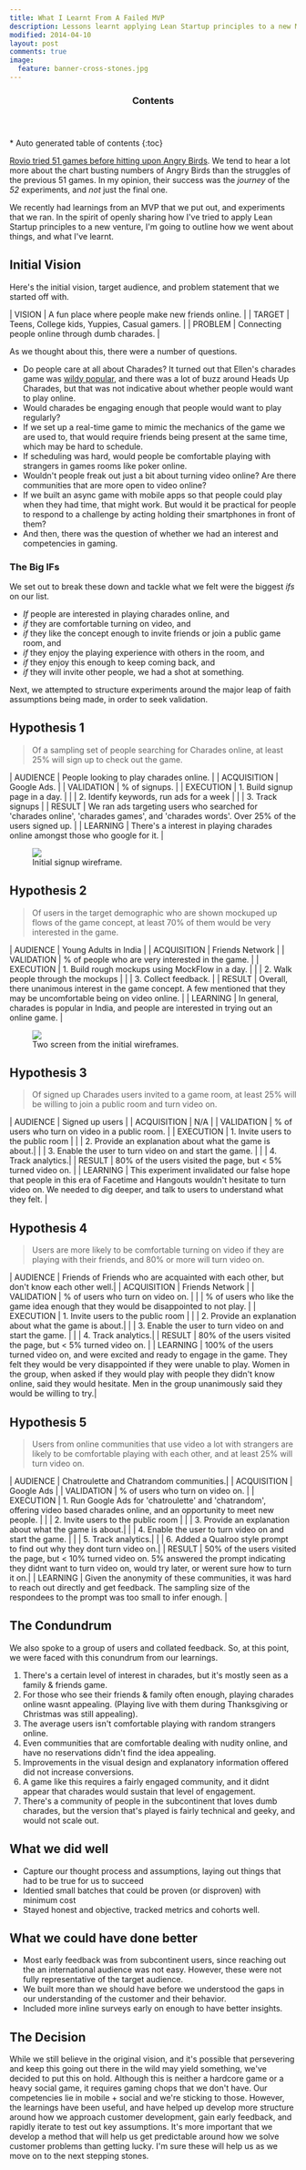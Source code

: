 ```yaml
---
title: What I Learnt From A Failed MVP
description: Lessons learnt applying Lean Startup principles to a new MVP that failed.
modified: 2014-04-10
layout: post
comments: true
image:
  feature: banner-cross-stones.jpg
---
```


<section id="table-of-contents" class="toc">
  <header>
    <h3>Contents</h3>
  </header>
<div id="drawer" markdown="1">
*  Auto generated table of contents
{:toc}
</div>
</section><!-- /#table-of-contents -->

[Rovio tried 51 games before hitting upon Angry Birds](http://www.fastcompany.com/1826976/dirty-little-secret-overnight-successes). We tend to hear a lot more about the chart busting numbers of Angry Birds than the struggles of the previous 51 games. In my opinion, their success was the *journey* of the *52* experiments, and *not* just the final one.

We recently had learnings from an MVP that we put out, and experiments that we ran. In the spirit of openly sharing how I've tried to apply Lean Startup principles to a new venture, I'm going to outline how we went about things, and what I've learnt.

## Initial Vision

Here's the initial vision, target audience, and problem statement that we started off with.

| VISION   | A fun place where people make new friends online.   |
| TARGET   | Teens, College kids, Yuppies, Casual gamers.        |
| PROBLEM  | Connecting people online through dumb charades.     |

As we thought about this, there were a number of questions.

* Do people care at all about Charades? It turned out that Ellen's charades game was [wildy popular](https://www.youtube.com/watch?v=Bf8RTdWdd44), and there was a lot of buzz around Heads Up Charades, but that was not indicative about whether people would want to play online.
* Would charades be engaging enough that people would want to play regularly?
* If we set up a real-time game to mimic the mechanics of the game we are used to, that would require friends being present at the same time, which may be hard to schedule.
* If scheduling was hard, would people be comfortable playing with strangers in games rooms like poker online.
* Wouldn't people freak out just a bit about turning video online? Are there communities that are more open to video online?
* If we built an async game with mobile apps so that people could play when they had time, that might work. But would it be practical for people to respond to a challenge by acting holding their smartphones in front of them?
* And then, there was the question of whether we had an interest and competencies in gaming.

### The Big IFs

We set out to break these down and tackle what we felt were the biggest *ifs* on our list.

* *If* people are interested in playing charades online, and
* *if* they are comfortable turning on video, and
* *if* they like the concept enough to invite friends or join a public game room, and
* *if* they enjoy the playing experience with others in the room, and
* *if* they enjoy this enough to keep coming back, and
* *if* they will invite other people,
we had a shot at something.

Next, we attempted to structure experiments around the major leap of faith assumptions being made, in order to seek validation.

## Hypothesis 1

> Of a sampling set of people searching for Charades online, at least 25% will sign up to check out the game.

| AUDIENCE       |  People looking to play charades online.  |
| ACQUISITION    |  Google Ads.                              |
| VALIDATION     |  % of signups.                            |
| EXECUTION      |  1. Build signup page in a day.                     |
|                |  2. Identify keywords, run ads for a week  |
|                |  3. Track signups                          |
| RESULT         |  We ran ads targeting users who searched for 'charades online', 'charades games', and 'charades words'. Over 25% of the users signed up. |
| LEARNING       |  There's a interest in playing charades online amongst those who google for it.  |

<figure>
  <img src="/images/fwc-wf-2.png">
  <figcaption>Initial signup wireframe.</figcaption>
</figure>


## Hypothesis 2

> Of users in the target demographic who are shown mockuped up flows of the game concept, at least 70% of them would be very interested in the game.

| AUDIENCE       |  Young Adults in India  |
| ACQUISITION    |  Friends Network                             |
| VALIDATION     |  % of people who are very interested in the game.                            |
| EXECUTION      |  1. Build rough mockups using MockFlow in a day.                      |
|                |  2. Walk people through the mockups  |
|                |  3. Collect feedback.                          |
| RESULT         |  Overall, there unanimous interest in the game concept. A few mentioned that they may be uncomfortable being on video online. |
| LEARNING       |  In general, charades is popular in India, and people are interested in trying out an online game.  |

<figure>
  <img src="/images/fwc-wf.png">
  <figcaption>Two screen from the initial wireframes.</figcaption>
</figure>


## Hypothesis 3

> Of signed up Charades users invited to a game room, at least 25% will be willing to join a public room and turn video on.

| AUDIENCE       |  Signed up users |
| ACQUISITION    |  N/A  |
| VALIDATION     |  % of users who turn on video in a public room. |
| EXECUTION      |  1. Invite users to the public room  |
|                | 2. Provide an explanation about what the game is about.|
|                | 3. Enable the user to turn video on and start the game. |
|                | 4. Track analytics.|
| RESULT         |    80% of the users visited the page, but < 5% turned video on. |
| LEARNING       |  This experiment invalidated our false hope that people in this era of Facetime and Hangouts wouldn't hesitate to turn video on. We needed to dig deeper, and talk to users to understand what they felt. |

## Hypothesis 4

> Users are more likely to be comfortable turning on video if they are playing with their friends, and 80% or more will turn video on.

| AUDIENCE       |  Friends of Friends who are acquainted with each other, but don't know each other well.|
| ACQUISITION    |  Friends Network  |
| VALIDATION     |  % of users who turn on video on. |
|                |  % of users who like the game idea enough that they would be disappointed to not play. |
| EXECUTION      |  1. Invite users to the public room |
|                | 2. Provide an explanation about what the game is about.|
|                | 3. Enable the user to turn video on and start the game. |
|                | 4. Track analytics.|
| RESULT         |  80% of the users visited the page, but < 5% turned video on. |
| LEARNING       |  100% of the users turned video on, and were excited and ready to engage in the game. They felt they would be very disappointed if they were unable to play. Women in the group, when asked if they would play with people they didn't know online, said they would hesitate. Men in the group unanimously said they would be willing to try.|

## Hypothesis 5

> Users from online communities that use video a lot with strangers are likely to be comfortable playing with each other, and at least 25% will turn video on.

| AUDIENCE       |  Chatroulette and Chatrandom communities.|
| ACQUISITION    |  Google Ads  |
| VALIDATION     |  % of users who turn on video on. |
| EXECUTION      |  1. Run Google Ads for 'chatroulette' and 'chatrandom', offering video based charades online, and an opportunity to meet new people. |
|                |  2. Invite users to the public room |
|                | 3. Provide an explanation about what the game is about.|
|                | 4. Enable the user to turn video on and start the game. |
|                | 5. Track analytics.|
|                | 6. Added a Qualroo style prompt to find out why they dont turn video on.|
| RESULT         | 50% of the users visited the page, but < 10% turned video on. 5% answered the prompt indicating they didnt want to turn video on, would try later, or werent sure how to turn it on.|
| LEARNING       | Given the anonymity of these communities, it was hard to reach out directly and get feedback. The sampling size of the respondees to the prompt was too small to infer enough.  |



## The Condundrum

We also spoke to a group of users and collated feedback. So, at this point, we were faced with this conundrum from our learnings.

1. There's a certain level of interest in charades, but it's mostly seen as a family & friends game.
2. For those who see their friends & family often enough, playing charades online wasnt appealing. (Playing live with them during Thanksgiving or Christmas was still appealing).
2. The average users isn't comfortable playing with random strangers online.
3. Even communities that are comfortable dealing with nudity online, and have no reservations didn't find the idea appealing.
4. Improvements in the visual design and explanatory information offered did not increase conversions.
5. A game like this requires a fairly engaged community, and it didnt appear that charades would sustain that level of engagement.
6. There's a community of people in the subcontinent that loves dumb charades, but the version that's played is fairly technical and geeky, and would not scale out.

## What we did well

* Capture our thought process and assumptions, laying out things that had to be true for us to succeed
* Identied small batches that could be proven (or disproven) with minimum cost
* Stayed honest and objective, tracked metrics and cohorts well.

## What we could have done better

* Most early feedback was from subcontinent users, since reaching out the an international audience was not easy. However, these were not fully representative of the target audience.
* We built more than we should have before we understood the gaps in our understanding of the customer and their behavior.
* Included more inline surveys early on enough to have better insights.

## The Decision

While we still believe in the original vision, and it's possible that persevering and keep this going out there in the wild may yield something, we've decided to put this on hold. Although this is neither a hardcore game or a heavy social game, it requires gaming chops that we don't have. Our competencies lie in mobile + social and we're sticking to those. However, the learnings have been useful, and have helped up develop more structure around how we approach customer development, gain early feedback, and rapidly iterate to test out key assumptions. It's more important that we develop a method that will help us get predictable around how we solve customer problems than getting lucky. I'm sure these will help us as we move on to the next stepping stones.
